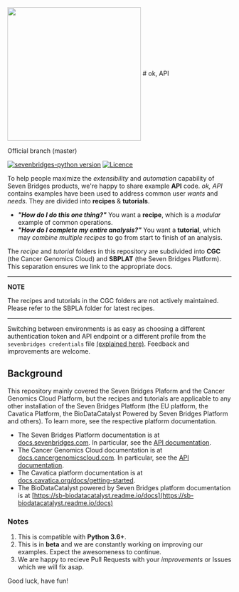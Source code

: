  <img src = "_images/SB_logo.jpg" width = "300" align="center"> 
# ok, API
      
Official branch (master)

[![sevenbridges-python version](https://img.shields.io/badge/sevenbridges--python-2.0.1-green)](https://pypi.python.org/pypi/sevenbridges-python)
[![Licence](https://img.shields.io/badge/okAPI%20license-Creative%20Commons-brightgreen.svg)](https://github.com/sbg/okAPI/blob/master/license.txt)

To help people maximize the _extensibility_ and _automation_ capability of Seven Bridges products, we're happy to share example **API** code. _ok, API_ contains examples have been used to address common user _wants_ and _needs_. They are divided into **recipes** & **tutorials**. 

* **_"How do I do this one thing?"_** You want a **recipe**, which is a _modular_ example of common operations. 
* **_"How do I complete my entire analysis?"_** You want a **tutorial**, which may _combine multiple recipes_ to go from start to finish of an analysis. 

The _recipe_ and _tutorial_ folders in this repository are subdivided into **CGC** (the Cancer Genomics Cloud) and **SBPLAT** (the Seven Bridges Platform). This separation ensures we link to the appropriate docs. 

---
**NOTE**

The recipes and tutorials in the CGC folders are not actively maintained. Please refer to the SBPLA folder for latest recipes.

---

Switching between environments is as easy as choosing a different authentication token and API endpoint or a different profile from the `sevenbridges credentials` file [(explained here)](https://sevenbridges-python.readthedocs.io/en/latest/quickstart/#initialize-the-library-using-a-configuration-file). Feedback and improvements are welcome.

## Background
This repository mainly covered the Seven Bridges Plaform and the Cancer Genomics Cloud Platform, but the recipes and tutorials are applicable to any other installation of the Seven Bridges Platform (the EU platform, the Cavatica Platform, the BioDataCatalyst Powered by Seven Bridges Platform and others). To learn more, see the respective platform documentation.
 * The Seven Bridges Platform documentation is at [docs.sevenbridges.com](http://docs.sevenbridges.com/). In particular, see the [API documentation](http://docs.sevenbridges.com/docs/the-api). 
 * The Cancer Genomics Cloud documentation is at [docs.cancergenomicscloud.com](http://docs.cancergenomicscloud.org/). In particular, see the [API documentation](http://docs.cancergenomicscloud.org/docs/the-cgc-api). 
 * The Cavatica platform documentation is at [docs.cavatica.org/docs/getting-started](https://docs.cavatica.org/docs/getting-started).
 * The BioDataCatalyst powered by Seven Bridges platform documentation is at [https://sb-biodatacatalyst.readme.io/docs](https://sb-biodatacatalyst.readme.io/docs)

### Notes
1. This is compatible with **Python 3.6+**.
2. This is in **beta** and we are constantly working on improving our examples. Expect the awesomeness to continue.
3. We are happy to recieve Pull Requests with your _improvements_ or Issues which we will fix asap.

Good luck, have fun!
